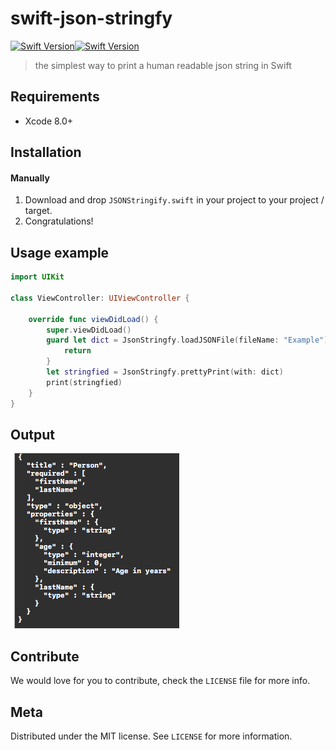 # swift-json-stringfy 
[![Swift Version][swift-image]][swift-url][![Swift Version][swift-image4]][swift-url]
> the simplest way to print a human readable json string in Swift

## Requirements

- Xcode 8.0+

## Installation

#### Manually
1. Download and drop ```JSONStringify.swift``` in your project to your project / target.  
2. Congratulations!  

## Usage example

```swift
import UIKit

class ViewController: UIViewController {
    
    override func viewDidLoad() {
        super.viewDidLoad()
        guard let dict = JsonStringfy.loadJSONFile(fileName: "Example") else {
            return
        }
        let stringfied = JsonStringfy.prettyPrint(with: dict)
        print(stringfied)
    }
}

```

## Output

![](https://raw.githubusercontent.com/ezefranca/swift-json-stringfy/master/print.png?token=ADerUPI6YJ7EJCgW6k696YQXI1mSfNXqks5aOnaRwA%3D%3D)

## Contribute

We would love for you to contribute, check the ``LICENSE`` file for more info.

## Meta

Distributed under the MIT license. See ``LICENSE`` for more information.

[swift-image]:https://img.shields.io/badge/swift-3.0-orange.svg
[swift-image4]:https://img.shields.io/badge/swift-4.0-orange.svg
[swift-url]: https://swift.org/
[license-image]: https://img.shields.io/badge/License-MIT-blue.svg
[license-url]: LICENSE
[travis-image]: https://img.shields.io/travis/dbader/node-datadog-metrics/master.svg?style=flat-square
[travis-url]: https://travis-ci.org/dbader/node-datadog-metrics
[codebeat-image]: https://codebeat.co/badges/c19b47ea-2f9d-45df-8458-b2d952fe9dad
[codebeat-url]: https://codebeat.co/projects/github-com-vsouza-awesomeios-com

